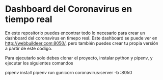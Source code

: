 # Dashboard del Coronavirus en tiempo real

En este repositorio puedes encontrar todo lo necesario para crear un dashboard del coronavirus en timepo resl. Este dashboard se puede ver en http://webbuildeer.com:8050/, pero también puedes crear tu propia versión a partir de este código.

Para ejecutarlo solo debes clonar el proyecto, instalar python y pipenv, y ejecutar los siguientes comandos
  
  pipenv install
  pipenv run gunicorn coronavirus:server -b :8050
